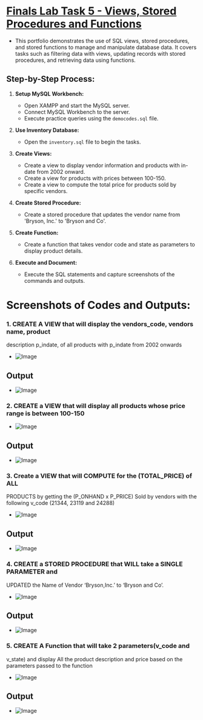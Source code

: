 # [Finals Lab Task 5 - Views, Stored Procedures and Functions](https://github.com/user-attachments/files/20127326/Finals.Lab.Task.5.-.Manarang.docx)
- This portfolio demonstrates the use of SQL views, stored procedures, and stored functions to manage and manipulate database data. It covers tasks such as filtering data with views, updating records with stored procedures, and retrieving data using functions.

## Step-by-Step Process:
1. **Setup MySQL Workbench:**

   * Open XAMPP and start the MySQL server.
   * Connect MySQL Workbench to the server.
   * Execute practice queries using the `democodes.sql` file.

2. **Use Inventory Database:**

   * Open the `inventory.sql` file to begin the tasks.

3. **Create Views:**

   * Create a view to display vendor information and products with in-date from 2002 onward.
   * Create a view for products with prices between 100-150.
   * Create a view to compute the total price for products sold by specific vendors.

4. **Create Stored Procedure:**

   * Create a stored procedure that updates the vendor name from 'Bryson, Inc.' to 'Bryson and Co'.

5. **Create Function:**

   * Create a function that takes vendor code and state as parameters to display product details.

6. **Execute and Document:**

   * Execute the SQL statements and capture screenshots of the commands and outputs.

# Screenshots of Codes and Outputs:
### 1. CREATE A VIEW that will display the vendors_code, vendors name, product
description p_indate, of all products with p_indate from 2002 onwards
- ![Image](https://github.com/user-attachments/assets/249275e6-d2f6-4f09-b510-6cd08c9313bd)

## Output
- ![Image](https://github.com/user-attachments/assets/0bb8bb1d-c472-45c5-9f99-58cefd54edd1)

### 2. CREATE a VIEW that will display all products whose price range is between 100-150
- ![Image](https://github.com/user-attachments/assets/52cc906f-2bee-40ef-8984-bc95d9fc41a2)

## Output
- ![Image](https://github.com/user-attachments/assets/bddffe46-fd96-445f-bd0e-f393656c5f76)

### 3. Create a VIEW that will COMPUTE for the (TOTAL_PRICE) of ALL
PRODUCTS by getting the (P_ONHAND x P_PRICE) Sold by vendors with
the following v_code (21344, 23119 and 24288)
- ![Image](https://github.com/user-attachments/assets/f16c765d-414b-46cf-8126-596e0ac697aa)
## Output
- ![Image](https://github.com/user-attachments/assets/e4fdd94d-f0e6-4a46-b8d8-d0b599b28af5)

### 4. CREATE a STORED PROCEDURE that WILL take a SINGLE PARAMETER and
UPDATED the Name of Vendor ‘Bryson,Inc.’ to ‘Bryson and Co’.
- ![Image](https://github.com/user-attachments/assets/1b56e89a-7816-42f7-8b93-00cc7a8ac21f)
## Output
- ![Image](https://github.com/user-attachments/assets/9327d62a-d0de-4937-abb5-a986e7eaed9d)

### 5. CREATE A Function that will take 2 parameters(v_code and
v_state) and display All the product description and price based on
the parameters passed to the function
- ![Image](https://github.com/user-attachments/assets/8d450dce-b097-43db-b18f-4b1d4b9ebc5e)
## Output
- ![Image](https://github.com/user-attachments/assets/4f949477-bdff-4e72-9a5e-0daef59af771)
